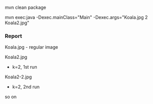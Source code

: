 mvn clean package
 
mvn exec:java -Dexec.mainClass="Main" -Dexec.args="Koala.jpg 2 Koala2.jpg"
 
### Report

Koala.jpg - regular image

Koala2.jpg 
- k=2, 1st run

Koala2-2.jpg 
- k=2, 2nd run

so on